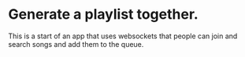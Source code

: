 # Generate a playlist together.

This is a start of an app that uses websockets that people can join and search songs and add them to the queue.
